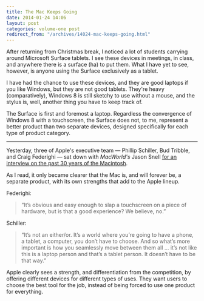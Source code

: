 ```yaml
---
title: The Mac Keeps Going
date: 2014-01-24 14:06
layout: post
categories: volume-one post
redirect_from: "/archives/14024-mac-keeps-going.html"
---
```



After returning from Christmas break, I noticed a lot of students carrying around Microsoft Surface tablets. I see these devices in meetings, in class, and anywhere there is a surface (ha) to put them. What I have yet to see, however, is anyone using the Surface exclusively as a tablet. 

I have had the chance to use these devices, and they are good laptops if you like Windows, but they are not good tablets. They're heavy (comparatively), Windows 8 is still sketchy to use without a mouse, and the stylus is, well, another thing you have to keep track of. 

The Surface is first and foremost a laptop. Regardless the convergence of Windows 8 with a touchscreen, the Surface does not, to me, represent a better product than two separate devices, designed specifically for each type of product category.

---

Yesterday, three of Apple's executive team &mdash; Phillip Schiller, Bud Tribble, and Craig Federighi &mdash; sat down with _MacWorld's_ Jason Snell [for an interview on the past 30 years of the Macintosh](http://www.macworld.com/article/2090829/apple-executives-on-the-mac-at-30-the-mac-keeps-going-forever.html). 

As I read, it only became clearer that the Mac is, and will forever be, a separate product, with its own strengths that add to the Apple lineup. 

Federighi: 

> “It’s obvious and easy enough to slap a touchscreen on a piece of hardware, but is that a good experience? We believe, no.”

Schiller: 

> “It’s not an either/or. It’s a world where you’re going to have a phone, a tablet, a computer, you don’t have to choose. And so what’s more important is how you seamlessly move between them all … it’s not like this is a laptop person and that’s a tablet person. It doesn’t have to be that way.”

Apple clearly sees a strength, and differentiation from the competition, by offering different devices for different types of uses. They want users to choose the best tool for the job, instead of being forced to use one product for everything. 
